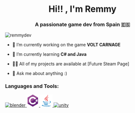 <h1 align="center">Hi!! , I'm Remmy</h1>
<h3 align="center">A passionate game dev from Spain 🇪🇸</h3>

<p align="left"> <img src="https://komarev.com/ghpvc/?username=remmydev&label=Profile%20views&color=0e75b6&style=flat" alt="remmydev" /> </p>

- 🔭 I’m currently working on the game **VOLT CARNAGE**

- 🌱 I’m currently learning **C# and Java**

- 👨‍💻 All of my projects are available at [Future Steam Page]
  
- 💬 Ask me about anything :)



<h3 align="left">Languages and Tools:</h3>
<p align="left"> <a href="https://www.blender.org/" target="_blank" rel="noreferrer"> <img src="https://download.blender.org/branding/community/blender_community_badge_white.svg" alt="blender" width="40" height="40"/> </a> <a href="https://www.w3schools.com/cs/" target="_blank" rel="noreferrer"> <img src="https://raw.githubusercontent.com/devicons/devicon/master/icons/csharp/csharp-original.svg" alt="csharp" width="40" height="40"/> </a> <a href="https://www.java.com" target="_blank" rel="noreferrer"> <img src="https://raw.githubusercontent.com/devicons/devicon/master/icons/java/java-original.svg" alt="java" width="40" height="40"/> </a> <a href="https://unity.com/" target="_blank" rel="noreferrer"> <img src="https://www.vectorlogo.zone/logos/unity3d/unity3d-icon.svg" alt="unity" width="40" height="40"/> </a> </p>

